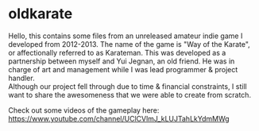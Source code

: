 oldkarate
=========

Hello, this contains some files from an unreleased amateur indie game I developed from 2012-2013.
The name of the game is "Way of the Karate", or affectionally referred to as Karateman. 
This was developed as a partnership between myself and Yui Jegnan, an old friend. He was in charge of art and management while I was lead programmer & project handler.  
Although our project fell through due to time & financial constraints, I still want to share the awesomeness that we were able to create from scratch. 

Check out some videos of the gameplay here: https://www.youtube.com/channel/UClCVlmJ_kLUJTahLkYdmMWg
